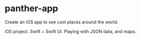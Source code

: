 # panther-app
Create an iOS app to see cool places around the world.

iOS project. Swift + Swift UI. 
Playing with JSON data, and maps.
